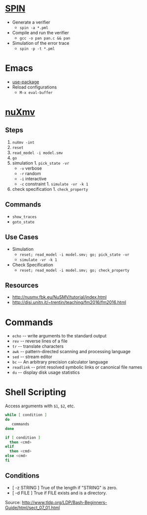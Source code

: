 # [SPIN](http://spinroot.com/)

* Generate a verifier
  - `spin -a *.pml`
* Compile and run the verifier
  - `gcc -o pan pan.c && pan`
* Simulation of the error trace
  - `spin -p -t *.pml`

# Emacs
* [use-package](https://www.masteringemacs.org/article/spotlight-use-package-a-declarative-configuration-tool)
* Reload configurations
  - `M-x eval-buffer`

# [nuXmv](https://nuxmv.fbk.eu)

## Steps

1. `nuXmv -int`
1. `reset`
1. `read_model -i model.smv`
1. `go`
  1. simulation
    1. `pick_state -vr`
      * `-v` verbose
      * `-r` random
      * `-i` interactive
      * `-c` constraint
    1. `simulate -vr -k 1`
  1. check specification
    1. `check_property`

## Commands

* `show_traces`
* `goto_state`

## Use Cases

* Simulation
  - `reset; read_model -i model.smv; go; pick_state -vr`
  - `simulate -vr -k 1`
* Check Specification
  - `reset; read_model -i model.smv; go; check_property`

## Resources

* http://nusmv.fbk.eu/NuSMV/tutorial/index.html
* http://disi.unitn.it/~trentin/teaching/fm2016/fm2016.html


# Commands

* `echo`     -- write arguments to the standard output
* `rev`      -- reverse lines of a file
* `tr`       -- translate characters
* `awk`      -- pattern-directed scanning and processing language
* `sed`      -- stream editor
* `bc`       -- An arbitrary precision calculator language
* `readlink` -- print resolved symbolic links or canonical file names
* `du`       -- display disk usage statistics

# Shell Scripting

Access arguments with `$1`, `$2`, etc.
 
```sh
while [ condition ]
do
   commands
done
```

```sh
if [ condition ]
  then <cmd>
elif
  then <cmd>
else <cmd>
fi
```

## Conditions

* [ -z STRING ]	True of the length if "STRING" is zero.
* [ -d FILE ]	True if FILE exists and is a directory.

Source: http://www.tldp.org/LDP/Bash-Beginners-Guide/html/sect_07_01.html

